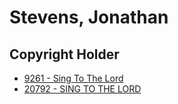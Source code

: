 # Stevens, Jonathan

## Copyright Holder

- [9261 - Sing To The Lord](/hymns/9261.md)
- [20792 - SING TO THE LORD](/hymns/20792.md)

